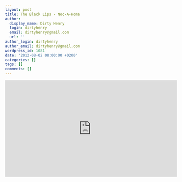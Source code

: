 ```yaml
---
layout: post
title: The Black Lips - Noc-A-Homa
author:
  display_name: Dirty Henry
  login: dirtyhenry
  email: dirtyhenry@gmail.com
  url: ''
author_login: dirtyhenry
author_email: dirtyhenry@gmail.com
wordpress_id: 1081
date: '2012-08-02 08:00:00 +0200'
categories: []
tags: []
comments: []
---
```

<iframe width="560" height="315" src="http://www.youtube.com/embed/AuAY6rErYJ4" frameborder="0" allowfullscreen></iframe>
